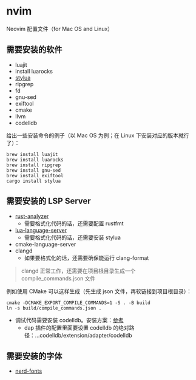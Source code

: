 # nvim

Neovim 配置文件（for Mac OS and Linux）

## 需要安装的软件

* luajit
* install luarocks
* [stylua](https://github.com/JohnnyMorganz/StyLua)
* ripgrep
* fd
* gnu-sed
* exiftool
* cmake
* llvm
* codelldb

给出一些安装命令的例子（以 Mac OS 为例；在 Linux 下安装对应的版本就行了）：

```shell
brew install luajit
brew install luarocks
brew install ripgrep
brew install gnu-sed
brew install exiftool
cargo install stylua
```

## 需要安装的 LSP Server

* [rust-analyzer](https://rust-analyzer.github.io)
  * 需要格式化代码的话，还需要配置 rustfmt
* [lua-language-server](https://github.com/sumneko/lua-language-server)
  * 需要格式化代码的话，还需要安装 stylua
* cmake-language-server
* clangd
  * 如果要格式化的话，还需要确保能运行 clang-format

> clangd 正常工作，还需要在项目根目录生成一个 compile_commands.json 文件

例如使用 CMake 可以这样生成（先生成 json 文件，再软链接到项目根目录）：

```shell
cmake -DCMAKE_EXPORT_COMPILE_COMMANDS=1 -S . -B build
ln -s build/compile_commands.json .
```

* 调试代码需要安装 codelldb。安装方案：[参考](https://github.com/mfussenegger/nvim-dap/wiki/C-C---Rust-(via--codelldb))
  * dap 插件的配置里面要设置 codelldb 的绝对路径：...codelldb/extension/adapter/codelldb

## 需要安装的字体

* [nerd-fonts](https://www.nerdfonts.com)
